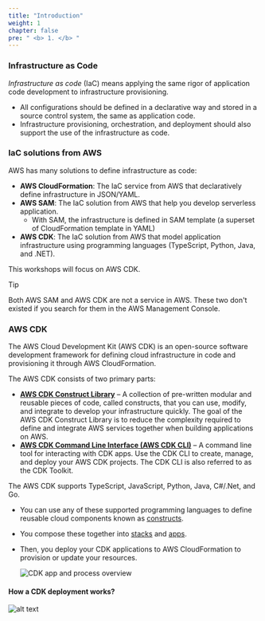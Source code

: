 ```yaml
---
title: "Introduction"
weight: 1
chapter: false
pre: " <b> 1. </b> "
---
```


### Infrastructure as Code

_Infrastructure as code_ (IaC) means applying the same rigor of application code development to infrastructure provisioning.

- All configurations should be defined in a declarative way and stored in a source control system, the same as application code.
- Infrastructure provisioning, orchestration, and deployment should also support the use of the infrastructure as code.

### IaC solutions from AWS

AWS has many solutions to define infrastructure as code:

- **AWS CloudFormation**: The IaC service from AWS that declaratively define infrastructure in JSON/YAML.
- **AWS SAM**: The IaC solution from AWS that help you develop serverless application.
  - With SAM, the infrastructure is defined in SAM template (a superset of CloudFormation template in YAML)
- **AWS CDK**: The IaC solution from AWS that model application infrastructure using programming languages (TypeScript, Python, Java, and .NET).

This workshops will focus on AWS CDK.

> [!TIP]
> Both AWS SAM and AWS CDK are not a service in AWS. These two don't existed if you search for them in the AWS Management Console.

### AWS CDK

The AWS Cloud Development Kit (AWS CDK) is an open-source software development framework for defining cloud infrastructure in code and provisioning it through AWS CloudFormation.

The AWS CDK consists of two primary parts:

- **[AWS CDK Construct Library](https://docs.aws.amazon.com/cdk/v2/guide/constructs.html)** – A collection of pre-written modular and reusable pieces of code, called constructs, that you can use, modify, and integrate to develop your infrastructure quickly. The goal of the AWS CDK Construct Library is to reduce the complexity required to define and integrate AWS services together when building applications on AWS.
- **[AWS CDK Command Line Interface (AWS CDK CLI)](https://docs.aws.amazon.com/cdk/v2/guide/cli.html)** – A command line tool for interacting with CDK apps. Use the CDK CLI to create, manage, and deploy your AWS CDK projects. The CDK CLI is also referred to as the CDK Toolkit.

The AWS CDK supports TypeScript, JavaScript, Python, Java, C#/.Net, and Go.

- You can use any of these supported programming languages to define reusable cloud components known as [constructs](https://docs.aws.amazon.com/cdk/v2/guide/constructs.html).
- You compose these together into [stacks](https://docs.aws.amazon.com/cdk/v2/guide/stacks.html) and [apps](https://docs.aws.amazon.com/cdk/v2/guide/apps.html).
- Then, you deploy your CDK applications to AWS CloudFormation to provision or update your resources.

  ![CDK app and process overview](https://docs.aws.amazon.com/images/cdk/v2/guide/images/AppStacks.png)

#### How a CDK deployment works?

<!-- TODO: move to the approriate section -->

![alt text](/images/workshop-4/how-a-cdk-deployment-works.png)
